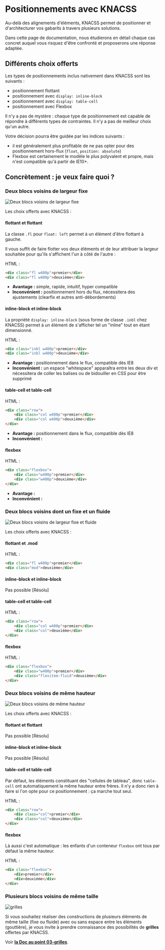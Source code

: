 # Positionnements avec KNACSS

Au-delà des alignements d'éléments, KNACSS permet de positionner et d'architecturer vos gabarits à travers plusieurs solutions.

Dans cette page de documentation, nous étudierons en détail chaque cas concret auquel vous risquez d'être confronté et proposerons une réponse adaptée.

## Différents choix offerts

Les types de positionnements inclus nativement dans KNACSS sont les suivants :

- positionnement flottant
- positionnement avec `display: inline-block`
- positionnement avec `display: table-cell`
- positionnement avec Flexbox

Il n'y a pas de mystère : chaque type de positionnement est capable de répondre à différents types de contraintes. Il n'y a pas de meilleur choix qu'un autre.

Votre décision pourra être guidée par les indices suivants :
- il est généralement plus profitable de ne pas opter pour des positionnement hors-flux (`float`, `position: absolute`)
- Flexbox est certainement le modèle le plus polyvalent et propre, mais n'est compatible qu'à partir de IE10+.

## Concrètement : je veux faire quoi ?

### Deux blocs voisins de largeur fixe

![Deux blocs voisins de largeur fixe](https://raw.githubusercontent.com/raphaelgoetter/KNACSS/master/doc/illust/03-layout1.png)

Les choix offerts avec KNACSS :

#### flottant et flottant

La classe `.fl` pour `float: left` permet à un élément d'être flottant à gauche.

Il vous suffit de faire flotter vos deux éléments et de leur attribuer la largeur souhaitée pour qu'ils s'affichent l'un à côté de l'autre :

HTML :
```html
<div class="fl w400p">premier</div>
<div class="fl w400p">deuxième</div>
```

- **Avantage :** simple, rapide, intuitif, hyper compatible
- **Inconvénient :** positionnement hors du flux, nécessitera des ajustements (clearfix et autres anti-débordements)

#### inline-block et inline-block

La propriété `display: inline-block` (sous forme de classe `.inbl` chez KNACSS) permet à un élément de s'afficher tel un "inline" tout en étant dimensionné.

HTML :
```html
<div class="inbl w400p">premier</div>
<div class="inbl w400p">deuxième</div>
```

- **Avantage :** positionnement dans le flux, compatible dès IE8
- **Inconvénient :** un espace "whitespace" apparaîtra entre les deux div et nécessitera de coller les balises ou de bidouiller en CSS pour être supprimé

#### table-cell et table-cell

HTML :
```html
<div class="row">
    <div class="col w400p">premier</div>
    <div class="col w400p">deuxième</div>
</div>
```

- **Avantage :** positionnement dans le flux, compatible dès IE8
- **Inconvénient :**

#### flexbox

HTML :
```html
<div class="flexbox">
    <div class="w400p">premier</div>
    <div class="w400p">deuxième</div>
</div>
```

- **Avantage :**
- **Inconvénient :**

### Deux blocs voisins dont un fixe et un fluide

![Deux blocs voisins de largeur fixe et fluide](https://raw.githubusercontent.com/raphaelgoetter/KNACSS/master/doc/illust/03-layout2.png)

Les choix offerts avec KNACSS :

#### flottant et .mod

HTML :
```html
<div class="fl w400p">premier</div>
<div class="mod">deuxième</div>
```

#### inline-block et inline-block

Pas possible [Résolu]

#### table-cell et table-cell

HTML :
```html
<div class="row">
    <div class="col w400p">premier</div>
    <div class="col">deuxième</div>
</div>
```

#### flexbox

HTML :
```html
<div class="flexbox">
    <div class="w400p">premier</div>
    <div class="flexitem-fluid">deuxième</div>
</div>
```

### Deux blocs voisins de même hauteur

![Deux blocs voisins de même hauteur](https://raw.githubusercontent.com/raphaelgoetter/KNACSS/master/doc/illust/03-layout3.png)

Les choix offerts avec KNACSS :

#### flottant et flottant

Pas possible [Résolu]

#### inline-block et inline-block

Pas possible [Résolu]

#### table-cell et table-cell

Par défaut, les éléments constituant des "cellules de tableau", donc `table-cell` ont automatiquement la même hauteur entre frères. Il n'y a donc rien à faire si l'on opte pour ce positionnement : ça marche tout seul.

HTML :
```html
<div class="row">
    <div class="col">premier</div>
    <div class="col">deuxième</div>
</div>
```

#### flexbox

Là aussi c'est automatique : les enfants d'un conteneur `flexbox` ont tous par défaut la même hauteur.

HTML :
```html
<div class="flexbox">
    <div>premier</div>
    <div>deuxième</div>
</div>
```

### Plusieurs blocs voisins de même taille

![grilles](https://raw.githubusercontent.com/raphaelgoetter/KNACSS/master/doc/illust/03-layout4.png)

Si vous souhaitez réaliser des constructions de plusieurs éléments de même taille (fixe ou fluide) avec ou sans espace entre les éléments (gouttière), je vous invite à prendre connaissance des possibilités de **grilles** offertes par KNACSS.

Voir **[la Doc au point 03-grilles](https://github.com/raphaelgoetter/KNACSS/blob/master/doc/03-grilles.md)**.
